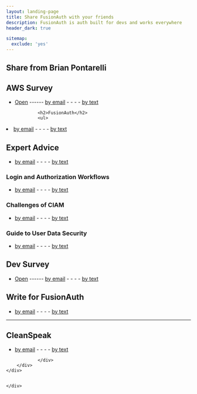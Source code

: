 ```yaml
---
layout: landing-page
title: Share FusionAuth with your friends
description: FusionAuth is auth built for devs and works everywhere
header_dark: true

sitemap:
  exclude: 'yes'
---
```

<main>
  <section class="pb-6 pt-5">
    <div class="container">
        <div class="row">
            <div class="col">
                <div class="block-heading">
                <h2 class="pt-4 pb-3 display-4">Share from Brian Pontarelli</h2>
                </div>
                <div>
                <h2>AWS Survey</h2>
                <ul>
                <li><a class="btn btn-primary text-lowercase" href="https://forms.gle/3o5nKQVH18ukcfGv8
" target="_blank">Open</a> ------ <a class="btn btn-primary text-lowercase" href="mailto:?subject=FusionAuth:%20AWS%20re:Invent%20Survey&amp;body=From%20Brian%20Pontarelli%20-%20FusionAuth.io%20AWS%20re:Invent%20Survey-%20https://forms.gle/3o5nKQVH18ukcfGv8
">by email</a> - - - - <a class="btn btn-primary text-lowercase" href="sms:&amp;body=From%20Brian%20Pontarelli%20-%20FusionAuth.io%20AWS%20re:Invent%20Survey-%20https://forms.gle/3o5nKQVH18ukcfGv8
">by text</a></li>
                </ul>


                <h2>FusionAuth</h2>
                <ul>
<li><a class="btn btn-primary text-lowercase" href="mailto:?subject=From%20Brian%20Pontarelli%20-%20About%20FusionAuth&amp;body=FusionAuth%20-%20Auth%20for%20any%20app%20-%20https://fusionauth.io">by email</a> - - - - <a class="btn btn-primary text-lowercase" href="sms:&amp;body=From%20Brian%20Pontarelli%20-%20FusionAuth%20-%20Auth%20for%20any%20app%20-%20https://fusionauth.io">by text</a></li>
</ul>

<h2>Expert Advice</h2>
<ul>
<li><a class="btn btn-primary text-lowercase" href="mailto:?subject=FusionAuth:%20Expert%20Advice&amp;body=From%20Brian%20Pontarelli%20-%20FusionAuth:%20Expert%20Advice-%20https://fusionauth.io/learn/expert-advice/">by email</a> - - - - <a class="btn btn-primary text-lowercase" href="sms:&amp;body=From%20Brian%20Pontarelli%20-%20FusionAuth:%20Expert%20Advice-%20https://fusionauth.io/learn/expert-advice/">by text</a></li>
</ul>

<div class="ml-4 pl-4 border-left">
<h3>Login and Authorization Workflows</h3>
<ul>
<li><a class="btn btn-primary text-lowercase" href="mailto:?subject=FusionAuth:%20Login%20and%20Authentication%20Workflows&amp;body=From%20Brian%20Pontarelli%20-%20Login%20and%20Authentication%20Workflows-%20https://fusionauth.io/learn/expert-advice/authentication/login-authentication-workflows">by email</a> - - - - <a class="btn btn-primary text-lowercase" href="sms:&amp;body=From%20Brian%20Pontarelli%20-%20Login%20and%20Authentication%20Workflows-%20https://fusionauth.io/learn/expert-advice/authentication/login-authentication-workflows">by text</a></li>
</ul>

<h3>Challenges of CIAM</h3>
<ul>
<li><a class="btn btn-primary text-lowercase" href="mailto:?subject=FusionAuth:%20Challenges%20of%20CIAM&amp;body=From%20Brian%20Pontarelli%20-%20Challenges%20of%20CIAM-%20https://fusionauth.io/learn/expert-advice/ciam/challenges-of-ciam">by email</a> - - - - <a class="btn btn-primary text-lowercase" href="sms:&amp;body=From%20Brian%20Pontarelli%20-%20Challenges%20of%20CIAM-%20https://fusionauth.io/learn/expert-advice/ciam/challenges-of-ciam">by text</a></li>
</ul>

<h3>Guide to User Data Security</h3>
<ul>
<li><a class="btn btn-primary text-lowercase" href="mailto:?subject=FusionAuth:%20Guide%20to%20User%20Data%20Security&amp;body=From%20Brian%20Pontarelli%20-%20Guide%20to%20User%20Data%20Security-%20https://fusionauth.io/learn/expert-advice/security/guide-to-user-data-security">by email</a> - - - - <a class="btn btn-primary text-lowercase" href="sms:&amp;body=From%20Brian%20Pontarelli%20-%20Guide%20to%20User%20Data%20Security-%20https://fusionauth.io/learn/expert-advice/security/guide-to-user-data-security">by text</a></li>
</ul>
</div>

<h2>Dev Survey</h2>
<ul>
<li><a class="btn btn-primary text-lowercase" href="https://goo.gl/forms/orEcqgsqmoZndK8E2" target="_blank">Open</a> ------ <a class="btn btn-primary text-lowercase" href="mailto:?subject=FusionAuth:%20Easy%20Dev%20Survey&amp;body=From%20Brian%20Pontarelli%20-%20FusionAuth.io%20Easy%20Dev%20Survey-%20https://goo.gl/forms/orEcqgsqmoZndK8E2">by email</a> - - - - <a class="btn btn-primary text-lowercase" href="sms:&amp;body=From%20Brian%20Pontarelli%20-%20FusionAuth.io%20Easy%20Dev%20Survey-%20https://goo.gl/forms/orEcqgsqmoZndK8E2">by text</a></li>
</ul>
<h2>Write for FusionAuth</h2>
<ul>
<li><a class="btn btn-primary text-lowercase" href="mailto:?subject=Write%20for%20FusionAuth&amp;body=From%20Brian%20Pontarelli%20-%20Write%20for%20FusionAuth-%20https://fusionauth.io/write-for-fusionauth">by email</a> - - - - <a class="btn btn-primary text-lowercase" href="sms:&amp;body=From%20Brian%20Pontarelli%20-%20Write%20for%20FusionAuth-%20https://fusionauth.io/write-for-fusionauth">by text</a></li>
</ul>
<hr />
                <h2 class="mt-5">CleanSpeak</h2>
                <ul>
<li><a class="btn btn-info text-lowercase" href="mailto:?subject=About%20CleanSpeak&amp;body=From%20Brian%20Pontarelli%20-%20CleanSpeak%20-%20Premier%20Profanity%20Filtering%20-%20https://cleanspeak.com">by email</a> - - - - <a class="btn btn-info text-lowercase" href="sms:&amp;body=From%20Brian%20Pontarelli%20-%20CleanSpeak%20-%20Premier%20Profanity%20Filtering%20and%20Moderation%20-%20https://cleanspeak.com">by text</a></li>
</ul>

                </div>
        </div>
    </div>


    </div>
  </section>

</main>
